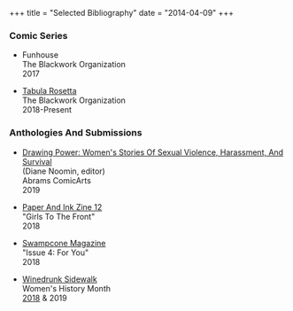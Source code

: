 +++
title = "Selected Bibliography"
date = "2014-04-09"
+++

### Comic Series

* Funhouse  
   The Blackwork Organization  
   2017

* [Tabula Rosetta](http://tabularosetta.com)  
   The Blackwork Organization  
   2018-Present

### Anthologies And Submissions

* [Drawing Power: Women's Stories Of Sexual Violence, Harassment, And Survival](https://www.goodreads.com/book/show/43908942-drawing-power)   
   (Diane Noomin, editor)   
   Abrams ComicArts   
   2019

* [Paper And Ink Zine 12](https://www.paperandinkzine.co.uk/)  
   "Girls To The Front"  
   2018

* [Swampcone Magazine](https://swampconemag.net/)  
   "Issue 4: For You"  
   2018

* [Winedrunk Sidewalk](http://winedrunksidewalk.blogspot.com/)  
   Women's History Month  
   [2018](http://winedrunksidewalk.blogspot.com/2018/03/day-four-hundred-and-six.html) & 2019
